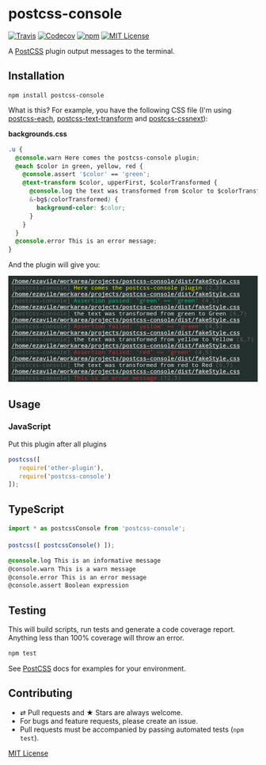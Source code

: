 # postcss-console

[![Travis](https://img.shields.io/travis/ezavile/postcss-console.svg?style=flat-square)](https://travis-ci.org/ezavile/postcss-console)
[![Codecov](https://img.shields.io/codecov/c/github/ezavile/postcss-console.svg?style=flat-square)](https://codecov.io/gh/ezavile/postcss-console)
[![npm](https://img.shields.io/npm/v/postcss-console.svg?style=flat-square)](https://www.npmjs.com/package/postcss-console)
[![MIT License](https://img.shields.io/npm/l/postcss-console.svg?style=flat-square)](http://opensource.org/licenses/MIT)

A [PostCSS] plugin output messages to the terminal.

## Installation
```
npm install postcss-console
```

What is this? For example, you have the following CSS file (I'm using [postcss-each], [postcss-text-transform] and [postcss-cssnext]):

**backgrounds.css**
```css
.u {
  @console.warn Here comes the postcss-console plugin;
  @each $color in green, yellow, red {
    @console.assert '$color' == 'green';
    @text-transform $color, upperFirst, $colorTransformed {
      @console.log the text was transformed from $color to $colorTransformed;
      &-bg$(colorTransformed) {
        background-color: $color;
      }
    }
  }
  @console.error This is an error message;
}

```

And the plugin will give you:

![console](/console.png?raw=true "Messages on terminal")

## Usage

### JavaScript
Put this plugin after all plugins

```javascript
postcss([
   require('other-plugin'),
   require('postcss-console')
]);
```

## TypeScript
```js
import * as postcssConsole from 'postcss-console';

postcss([ postcssConsole() ]);
```

```css
@console.log This is an informative message
@console.warn This is a warn message
@console.error This is an error message
@console.assert Boolean expression
```

## Testing
This will build scripts, run tests and generate a code coverage report. Anything less than 100% coverage will throw an error.

```javascript
npm test
```

See [PostCSS] docs for examples for your environment.

## Contributing
* ⇄ Pull requests and ★ Stars are always welcome.
* For bugs and feature requests, please create an issue.
* Pull requests must be accompanied by passing automated tests (`npm test`).

[MIT License]

[PostCSS]: https://github.com/postcss/postcss
[postcss-each]: https://github.com/outpunk/postcss-each
[postcss-text-transform]: https://github.com/ezavile/postcss-text-transform
[postcss-cssnext]: https://github.com/MoOx/postcss-cssnext
[MIT License]: https://github.com/ezavile/postcss-console/blob/master/LICENSE
